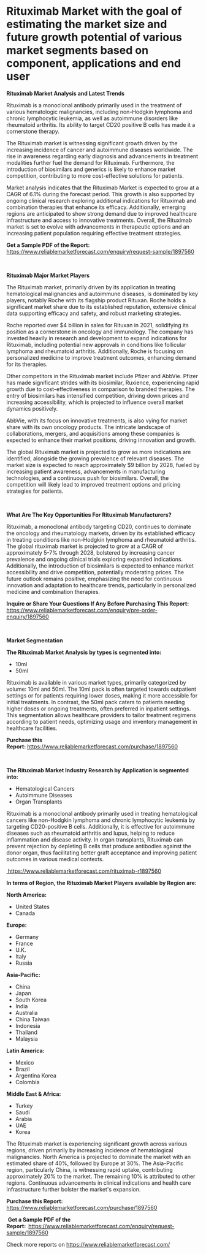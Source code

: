 <p><h1>Rituximab Market with the goal of estimating the market size and future growth potential of various market segments based on component, applications and end user</h1></p><p><strong>Rituximab Market Analysis and Latest Trends</strong></p>
<p><p>Rituximab is a monoclonal antibody primarily used in the treatment of various hematologic malignancies, including non-Hodgkin lymphoma and chronic lymphocytic leukemia, as well as autoimmune disorders like rheumatoid arthritis. Its ability to target CD20 positive B cells has made it a cornerstone therapy. </p><p>The Rituximab market is witnessing significant growth driven by the increasing incidence of cancer and autoimmune diseases worldwide. The rise in awareness regarding early diagnosis and advancements in treatment modalities further fuel the demand for Rituximab. Furthermore, the introduction of biosimilars and generics is likely to enhance market competition, contributing to more cost-effective solutions for patients.</p><p>Market analysis indicates that the Rituximab Market is expected to grow at a CAGR of 6.1% during the forecast period. This growth is also supported by ongoing clinical research exploring additional indications for Rituximab and combination therapies that enhance its efficacy. Additionally, emerging regions are anticipated to show strong demand due to improved healthcare infrastructure and access to innovative treatments. Overall, the Rituximab market is set to evolve with advancements in therapeutic options and an increasing patient population requiring effective treatment strategies.</p></p>
<p><strong>Get a Sample PDF of the Report:&nbsp;</strong> <a href="https://www.reliablemarketforecast.com/enquiry/request-sample/1897560?utm_campaign=2210&utm_medium=2&utm_source=Github&utm_content=ia&utm_term=16022025&utm_id=rituximab">https://www.reliablemarketforecast.com/enquiry/request-sample/1897560</a></p>
<p>&nbsp;</p>
<p><strong>Rituximab Major Market Players</strong></p>
<p><p>The Rituximab market, primarily driven by its application in treating hematological malignancies and autoimmune diseases, is dominated by key players, notably Roche with its flagship product Rituxan. Roche holds a significant market share due to its established reputation, extensive clinical data supporting efficacy and safety, and robust marketing strategies.</p><p>Roche reported over $4 billion in sales for Rituxan in 2021, solidifying its position as a cornerstone in oncology and immunology. The company has invested heavily in research and development to expand indications for Rituximab, including potential new approvals in conditions like follicular lymphoma and rheumatoid arthritis. Additionally, Roche is focusing on personalized medicine to improve treatment outcomes, enhancing demand for its therapies.</p><p>Other competitors in the Rituximab market include Pfizer and AbbVie. Pfizer has made significant strides with its biosimilar, Ruxience, experiencing rapid growth due to cost-effectiveness in comparison to branded therapies. The entry of biosimilars has intensified competition, driving down prices and increasing accessibility, which is projected to influence overall market dynamics positively.</p><p>AbbVie, with its focus on innovative treatments, is also vying for market share with its own oncology products. The intricate landscape of collaborations, mergers, and acquisitions among these companies is expected to enhance their market positions, driving innovation and growth.</p><p>The global Rituximab market is projected to grow as more indications are identified, alongside the growing prevalence of relevant diseases. The market size is expected to reach approximately $9 billion by 2028, fueled by increasing patient awareness, advancements in manufacturing technologies, and a continuous push for biosimilars. Overall, the competition will likely lead to improved treatment options and pricing strategies for patients.</p></p>
<p>&nbsp;</p>
<p><strong>What Are The Key Opportunities For Rituximab Manufacturers?</strong></p>
<p><p>Rituximab, a monoclonal antibody targeting CD20, continues to dominate the oncology and rheumatology markets, driven by its established efficacy in treating conditions like non-Hodgkin lymphoma and rheumatoid arthritis. The global rituximab market is projected to grow at a CAGR of approximately 5-7% through 2028, bolstered by increasing cancer prevalence and ongoing clinical trials exploring expanded indications. Additionally, the introduction of biosimilars is expected to enhance market accessibility and drive competition, potentially moderating prices. The future outlook remains positive, emphasizing the need for continuous innovation and adaptation to healthcare trends, particularly in personalized medicine and combination therapies.</p></p>
<p><strong>Inquire or Share Your Questions If Any Before Purchasing This Report:</strong> <a href="https://www.reliablemarketforecast.com/enquiry/pre-order-enquiry/1897560?utm_campaign=2210&utm_medium=2&utm_source=Github&utm_content=ia&utm_term=16022025&utm_id=rituximab">https://www.reliablemarketforecast.com/enquiry/pre-order-enquiry/1897560</a></p>
<p>&nbsp;</p>
<p><strong>Market Segmentation</strong></p>
<p><strong>The Rituximab Market Analysis by types is segmented into:</strong></p>
<p><ul><li>10ml</li><li>50ml</li></ul></p>
<p><p>Rituximab is available in various market types, primarily categorized by volume: 10ml and 50ml. The 10ml pack is often targeted towards outpatient settings or for patients requiring lower doses, making it more accessible for initial treatments. In contrast, the 50ml pack caters to patients needing higher doses or ongoing treatments, often preferred in inpatient settings. This segmentation allows healthcare providers to tailor treatment regimens according to patient needs, optimizing usage and inventory management in healthcare facilities.</p></p>
<p><strong>Purchase this Report:&nbsp;</strong><a href="https://www.reliablemarketforecast.com/purchase/1897560?utm_campaign=2210&utm_medium=2&utm_source=Github&utm_content=ia&utm_term=16022025&utm_id=rituximab">https://www.reliablemarketforecast.com/purchase/1897560</a></p>
<p>&nbsp;</p>
<p><strong>The Rituximab Market Industry Research by Application is segmented into:</strong></p>
<p><ul><li>Hematological Cancers</li><li>Autoimmune Diseases</li><li>Organ Transplants</li></ul></p>
<p><p>Rituximab is a monoclonal antibody primarily used in treating hematological cancers like non-Hodgkin lymphoma and chronic lymphocytic leukemia by targeting CD20-positive B cells. Additionally, it is effective for autoimmune diseases such as rheumatoid arthritis and lupus, helping to reduce inflammation and disease activity. In organ transplants, Rituximab can prevent rejection by depleting B cells that produce antibodies against the donor organ, thus facilitating better graft acceptance and improving patient outcomes in various medical contexts.</p></p>
<p><a href="https://www.reliablemarketforecast.com/rituximab-r1897560?utm_campaign=2210&utm_medium=2&utm_source=Github&utm_content=ia&utm_term=16022025&utm_id=rituximab">&nbsp;https://www.reliablemarketforecast.com/rituximab-r1897560</a></p>
<p><strong>In terms of Region, the Rituximab Market Players available by Region are:</strong></p>
<p>
    <p> <strong> North America: </strong>
        <ul>
            <li>United States</li>
            <li>Canada</li>
        </ul>
        </p> 
    <p> <strong> Europe: </strong>
        <ul>
            <li>Germany</li>
            <li>France</li>
            <li>U.K.</li>
            <li>Italy</li>
            <li>Russia</li>
        </ul>
        </p> 
    <p> <strong> Asia-Pacific: </strong>
        <ul>
            <li>China</li>
            <li>Japan</li>
            <li>South Korea</li>
            <li>India</li>
            <li>Australia</li>
            <li>China Taiwan</li>
            <li>Indonesia</li>
            <li>Thailand</li>
            <li>Malaysia</li>
        </ul>
        </p> 
    <p> <strong> Latin America: </strong>
        <ul>
            <li>Mexico</li>
            <li>Brazil</li>
            <li>Argentina Korea</li>
            <li>Colombia</li>
        </ul>
        </p> 
    <p> <strong> Middle East & Africa: </strong>
        <ul>
            <li>Turkey</li>
            <li>Saudi</li>
            <li>Arabia</li>
            <li>UAE</li>
            <li>Korea</li>
        </ul>
    </p>
    </p>
<p><p>The Rituximab market is experiencing significant growth across various regions, driven primarily by increasing incidence of hematological malignancies. North America is projected to dominate the market with an estimated share of 40%, followed by Europe at 30%. The Asia-Pacific region, particularly China, is witnessing rapid uptake, contributing approximately 20% to the market. The remaining 10% is attributed to other regions. Continuous advancements in clinical indications and health care infrastructure further bolster the market's expansion.</p></p>
<p><strong>Purchase this Report: </strong><a href="https://www.reliablemarketforecast.com/purchase/1897560?utm_campaign=2210&utm_medium=2&utm_source=Github&utm_content=ia&utm_term=16022025&utm_id=rituximab">https://www.reliablemarketforecast.com/purchase/1897560</a></p>
<p>&nbsp;<strong>Get a Sample PDF of the Report:&nbsp;&nbsp;</strong><a href="https://www.reliablemarketforecast.com/enquiry/request-sample/1897560?utm_campaign=2210&utm_medium=2&utm_source=Github&utm_content=ia&utm_term=16022025&utm_id=rituximab">https://www.reliablemarketforecast.com/enquiry/request-sample/1897560</a></p>
<p><strong></strong></p>
<p>Check more reports on <a href="https://www.reliablemarketforecast.com/?utm_campaign=2210&utm_medium=2&utm_source=Github&utm_content=ia&utm_term=16022025&utm_id=rituximab">https://www.reliablemarketforecast.com/</a></p>